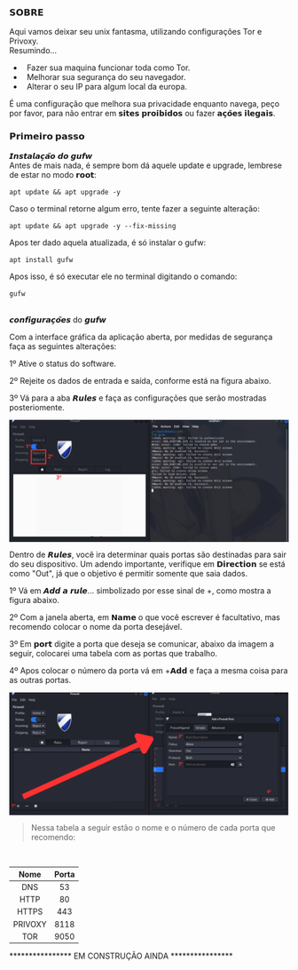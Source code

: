### 𝗦𝗢𝗕𝗥𝗘
Aqui vamos deixar seu unix fantasma, utilizando configurações Tor e Privoxy.<br>
Resumindo...
- &nbsp; Fazer sua maquina funcionar toda como Tor.
- &nbsp; Melhorar sua segurança do seu navegador.
- &nbsp; Alterar o seu IP para algum local da europa.

É uma configuração que melhora sua privacidade enquanto navega, peço por favor, para não entrar em 𝘀𝗶𝘁𝗲𝘀 𝗽𝗿𝗼𝗶𝗯𝗶𝗱𝗼𝘀 ou fazer 𝗮𝗰̧𝗼̃𝗲𝘀 𝗶𝗹𝗲𝗴𝗮𝗶𝘀. 

### 𝗣𝗿𝗶𝗺𝗲𝗶𝗿𝗼 𝗽𝗮𝘀𝘀𝗼
𝙄𝙣𝙨𝙩𝙖𝙡𝙖𝙘̧𝙖̃𝙤 𝙙𝙤 𝙜𝙪𝙛𝙬 
<br>
Antes de mais nada, é sempre bom dá aquele update e upgrade, lembrese de estar no modo 𝗿𝗼𝗼𝘁:
```
apt update && apt upgrade -y
```
Caso o terminal retorne algum erro, tente fazer a seguinte alteração:
```
apt update && apt upgrade -y --fix-missing
```
Apos ter dado aquela atualizada, é só instalar o gufw:
```
apt install gufw
```
Apos isso, é só executar ele no terminal digitando o comando:
```
gufw
```

<br>
𝙘𝙤𝙣𝙛𝙞𝙜𝙪𝙧𝙖𝙘̧𝙤̃𝙚𝙨 do 𝙜𝙪𝙛𝙬

<br>

Com a interface gráfica da aplicação aberta, por medidas de segurança faça as seguintes alterações:
<br>

1º Ative o status do software.<p>
2º Rejeite os dados de entrada e saída, conforme está na figura abaixo.<p>
3º Vá para a aba 𝙍𝙪𝙡𝙚𝙨 e faça as configurações que serão mostradas posteriomente.
<br>

<img align="center" src="https://github.com/mtsXD/SecConfig/blob/main/IMG/gufw.png"/>
<br>


Dentro de 𝙍𝙪𝙡𝙚𝙨, você ira determinar quais portas são destinadas para sair do seu dispositivo. Um adendo importante, verifique em 𝗗𝗶𝗿𝗲𝗰𝘁𝗶𝗼𝗻 se está como "Out", já que o objetivo é permitir somente que saia dados.
<br>

1º Vá em 𝘼𝙙𝙙 𝙖 𝙧𝙪𝙡𝙚... simbolizado por esse sinal de +, como mostra a figura abaixo.<p>
2º Com a janela aberta, em 𝗡𝗮𝗺𝗲 o que você escrever é facultativo, mas recomendo colocar o nome da porta desejável.<p>
3º Em 𝗽𝗼𝗿𝘁 digite a porta que deseja se comunicar, abaixo da imagem a seguir, colocarei uma tabela com as portas que trabalho.<p>
4º Apos colocar o número da porta vá em +𝗔𝗱𝗱 e faça a mesma coisa para as outras portas.
<br>

<img align="center" src="https://github.com/mtsXD/SecConfig/blob/main/IMG/gufw%20Rules.png"/>
<br>

>
> Nessa tabela a seguir estão o nome e o número de cada porta que recomendo:
<br>

  Nome   | Porta
:-------: | :------:
DNS | 53
HTTP | 80
HTTPS | 443
PRIVOXY | 8118
TOR | 9050

**************** EM CONSTRUÇÃO AINDA ****************
